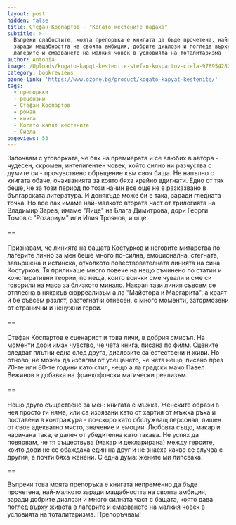 ```yaml
---
layout: post
hidden: false
title: Стефан Коспартов - "Когато кестените падаха"
subtitle: >-
  Въпреки слабостите, моята препоръка е книгата да бъде прочетена, най-малкото
  заради мащабността на своята амбиция, добрите диалози и погледа върху живота в
  лагерите и смазването на малкия човек в условията на тоталитаризма
author: Antonia
image: /Uploads/kogato-kapqt-kestenite-stefan-kospartov-ciela-9789542826910.jpg
category: bookreviews
ozone-link: 'https://www.ozone.bg/product/kogato-kapyat-kestenite/'
tags:
  - препоръки
  - рецензии
  - Стефан Коспартов
  - роман
  - книга
  - Когато капят кестените
  - Сиела
pageviews: 53
---
```

Започвам с уговорката, че бях на премиерата и се влюбих в автора - чудесен, скромен, интелигентен човек, който силно ни разчуства с думите си - прочувствено обръщение към своя баща. Не напълно с книгата обаче, очакванията за която бяха крайно вдигнати. Едно от тях беше, че за този период по този начин все още не е разказвано в българската литература. И донякъде може би е така, заради гледната точка. Но все пак имаме най-малкото втората част от трилогията на Владимир Зарев, имаме "Лице" на Блага Димитрова, дори Георги Томов с "Розариум" или Илия Троянов, и още.\
\
==\
\
Признавам, че линията на бащата Костурков и неговите митарства по лагерите лично за мен беше много по-силна, емоционална, стегната, завършена и истинска, отколкото повествователната линията на сина Костурков. Тя приличаше много повече на нещо съчинено по статии и конспиративни теории, по неща, които всички сме чували и сме си говорили на маса за близкото минало. Накрая тази линия съвсем се отплесна в някакъв сюрреализъм а ла "Майстора и Маргарита", а краят й бе съвсем разлят, разтегнат и отнесен, с много моменти, затормозени от странични и ненужни герои.\
\
==\
\
Стефан Коспартов е сценарист и това личи, в добрия смисъл. На моменти дори имах чувство, че чета книга, писана по филм. Сцените следват плътни една след друга, диалозите са естествени и живи. Но отново, не можех да избягам от усещането, че чета нещо, писано през 70-те или 80-те години като стил, нещо а ла градски мачо Павел Вежинов в добавка на франкофонски магически реализъм.\
\
==\
\
Нещо друго съществено за мен: книгата е мъжка. Женските образи в нея просто ги няма, или са изрязани като от хартия от мъжка ръка и поставени в контражура - по-скоро като обслужващ персонал, лишен от свое адекватно място, значение и емоции. Любовта също, макар и наричана така, е далеч от убедителна като такава. Не успях да повярвам, че тя съществува (макар и декларирана) между героите, които дори не се обаждаха един на друг и не знаеха какво се случва с другия, а почти бяха женени. С една дума: жените ми липсваха.

\==

Въпреки това моята препоръка е книгата непременно да бъде прочетена, най-малкото заради мащабността на своята амбиция, заради добрите диалози и много силната част с бащата, която дава поглед върху живота в лагерите и смазването на малкия човек в условията на тоталитаризма. Препоръчвам!
